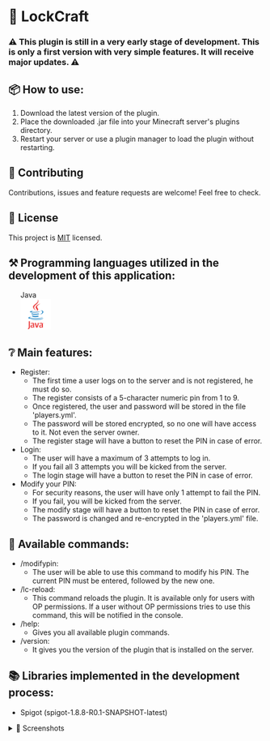 # 🔐 LockCraft
### ⚠️ This plugin is still in a very early stage of development. This is only a first version with very simple features. It will receive major updates. ⚠️

## 📦 How to use:

1. Download the latest version of the plugin.
2. Place the downloaded .jar file into your Minecraft server's plugins directory.
3. Restart your server or use a plugin manager to load the plugin without restarting.

## 🤝 Contributing

Contributions, issues and feature requests are welcome! Feel free to check.

## 📝 License

This project is [MIT](LICENSE) licensed.

## ⚒️  Programming languages utilized in the development of this application:
<ul style="list-style-type: none;">
  <li>Java 
    <br><img src="https://github.com/devicons/devicon/blob/master/icons/java/java-original-wordmark.svg" title="Java" alt="Java" width="60" height="60"/></li>
</ul>

## ❔ Main features:
- Register:
  - The first time a user logs on to the server and is not registered, he must do so.
  - The register consists of a 5-character numeric pin from 1 to 9. 
  - Once registered, the user and password will be stored in the file 'players.yml'.
  - The password will be stored encrypted, so no one will have access to it. Not even the server owner.
  - The register stage will have a button to reset the PIN in case of error.
- Login:
  - The user will have a maximum of 3 attempts to log in.
  - If you fail all 3 attempts you will be kicked from the server.
  - The login stage will have a button to reset the PIN in case of error.
- Modify your PIN:
  - For security reasons, the user will have only 1 attempt to fail the PIN.
  - If you fail, you will be kicked from the server.
  - The modify stage will have a button to reset the PIN in case of error.
  - The password is changed and re-encrypted in the 'players.yml' file.

## 💫 Available commands:
- /modifypin:
  - The user will be able to use this command to modify his PIN. The current PIN must be entered, followed by the new one.
- /lc-reload:
  - This command reloads the plugin. It is available only for users with OP permissions. If a user without OP permissions tries to use this command, this will be notified in the console.
- /help:
  - Gives you all available plugin commands.
- /version:
  - It gives you the version of the plugin that is installed on the server.

## 📚  Libraries implemented in the development process: 
- Spigot (spigot-1.8.8-R0.1-SNAPSHOT-latest)

<details>
  <summary>📸 Screenshots</summary>
  
  - This is the register screen:
  
  ![Register](https://i.imgur.com/hXMFIA4.png)

  - This is the screen after registering:
  
  ![AfterRegister](https://i.imgur.com/pAPUOXL.png)

  - This is the login screen:
  
  ![Login](https://i.imgur.com/8ar5i2f.png)

  - This is the screen after logging in:
  
  ![AfterLogin](https://i.imgur.com/n1BvFHS.png)

  - This is the screen after a failed login:
  
  ![AfterFailed](https://i.imgur.com/tuio8fh.png)

  - This is the modify screen:
  
  ![Modify](https://i.imgur.com/ub8cJGX.png)

  - This is the screen after modification:
  
  ![AfterModify](https://i.imgur.com/F90NmUh.png)

  - This is an example of an encrypted password:
  
  ![EncriptedPassExample](https://i.imgur.com/q6Mp9Dq.png)

  - This is the help screen:
  
  ![Help](https://i.imgur.com/xgQzcIc.png)
</details>

